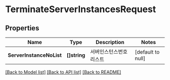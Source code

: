 # TerminateServerInstancesRequest

## Properties
Name | Type | Description | Notes
------------ | ------------- | ------------- | -------------
**ServerInstanceNoList** | **[]string** | 서버인스턴스번호리스트 | [default to null]

[[Back to Model list]](../README.md#documentation-for-models) [[Back to API list]](../README.md#documentation-for-api-endpoints) [[Back to README]](../README.md)



